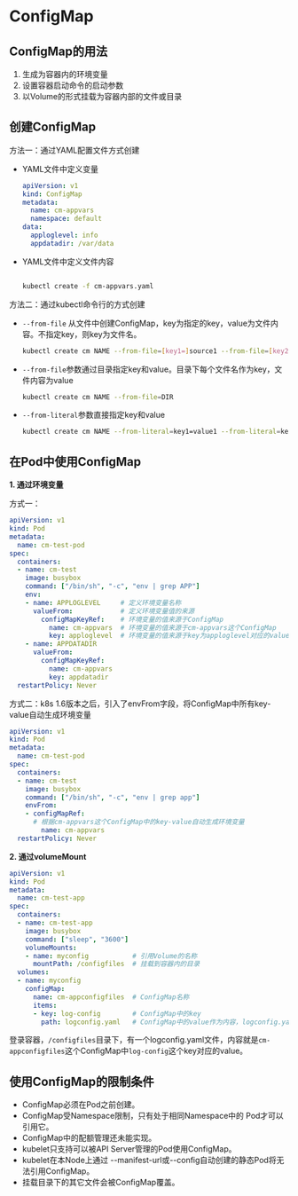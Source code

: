 # ConfigMap

## ConfigMap的用法

1. 生成为容器内的环境变量
2. 设置容器启动命令的启动参数
3. 以Volume的形式挂载为容器内部的文件或目录

## 创建ConfigMap

方法一：通过YAML配置文件方式创建

* YAML文件中定义变量

  ```yaml
  apiVersion: v1
  kind: ConfigMap
  metadata:
    name: cm-appvars
    namespace: default
  data:
    apploglevel: info
    appdatadir: /var/data
  ```

* YAML文件中定义文件内容

  ```yaml
  ```
  
  

  ```bash
  kubectl create -f cm-appvars.yaml 
  ```



方法二：通过kubectl命令行的方式创建

* `--from-file` 从文件中创建ConfigMap，key为指定的key，value为文件内容。不指定key，则key为文件名。

  ```bash
  kubectl create cm NAME --from-file=[key1=]source1 --from-file=[key2=]source2
  ```

* `--from-file`参数通过目录指定key和value。目录下每个文件名作为key，文件内容为value

  ```bash
  kubectl create cm NAME --from-file=DIR
  ```

* `--from-literal`参数直接指定key和value

  ```bash
  kubectl create cm NAME --from-literal=key1=value1 --from-literal=key2=value2
  ```

## 在Pod中使用ConfigMap

**1. 通过环境变量**

方式一：

```yaml
apiVersion: v1
kind: Pod
metadata:
  name: cm-test-pod
spec:
  containers:
  - name: cm-test
    image: busybox
    command: ["/bin/sh", "-c", "env | grep APP"]
    env:
    - name: APPLOGLEVEL     # 定义环境变量名称
      valueFrom:            # 定义环境变量值的来源
        configMapKeyRef:    # 环境变量的值来源于ConfigMap
          name: cm-appvars  # 环境变量的值来源于cm-appvars这个ConfigMap
          key: apploglevel  # 环境变量的值来源于key为apploglevel对应的value
    - name: APPDATADIR
      valueFrom:
        configMapKeyRef:
          name: cm-appvars
          key: appdatadir
  restartPolicy: Never
```

方式二：k8s 1.6版本之后，引入了envFrom字段，将ConfigMap中所有key-value自动生成环境变量

```yaml
apiVersion: v1
kind: Pod
metadata:
  name: cm-test-pod
spec:
  containers:
  - name: cm-test
    image: busybox
    command: ["/bin/sh", "-c", "env | grep app"]
    envFrom:
    - configMapRef:
      # 根据cm-appvars这个ConfigMap中的key-value自动生成环境变量
        name: cm-appvars
  restartPolicy: Never
```

**2. 通过volumeMount**

```yaml
apiVersion: v1
kind: Pod
metadata:
  name: cm-test-app
spec:
  containers:
  - name: cm-test-app
    image: busybox
    command: ["sleep", "3600"]
    volumeMounts:
    - name: myconfig           # 引用Volume的名称
      mountPath: /configfiles  # 挂载到容器内的目录
  volumes:
  - name: myconfig
    configMap:
      name: cm-appconfigfiles  # ConfigMap名称
      items:
      - key: log-config        # ConfigMap中的key
        path: logconfig.yaml   # ConfigMap中的value作为内容，logconfig.yaml为文件名
```

登录容器，`/configfiles`目录下，有一个logconfig.yaml文件，内容就是`cm-appconfigfiles`这个ConfigMap中`log-config`这个key对应的value。



## 使用ConfigMap的限制条件

* ConfigMap必须在Pod之前创建。 
* ConfigMap受Namespace限制，只有处于相同Namespace中的 Pod才可以引用它。 
* ConfigMap中的配额管理还未能实现。 
* kubelet只支持可以被API Server管理的Pod使用ConfigMap。 
* kubelet在本Node上通过 --manifest-url或--config自动创建的静态Pod将无 法引用ConfigMap。
* 挂载目录下的其它文件会被ConfigMap覆盖。

